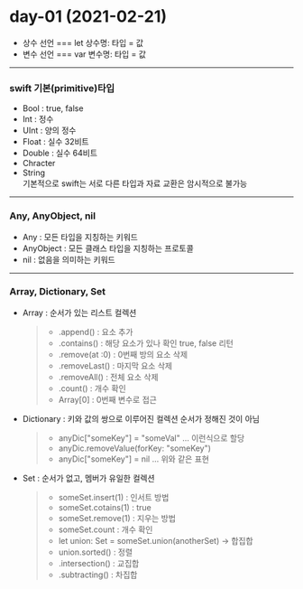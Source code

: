 # day-01 (2021-02-21)
- 상수 선언 === let 상수명: 타입 = 값 
- 변수 선언 === var 변수명: 타입 = 값 
---
### swift 기본(primitive)타입 
 - Bool : true, false
 - Int : 정수
 - UInt : 양의 정수
 - Float : 실수 32비트 
 - Double : 실수 64비트 
 - Chracter
 - String<br>
 기본적으로 swift는 서로 다른 타입과 자료 교환은 암시적으로 불가능 
 ---
 ### Any, AnyObject, nil 
  - Any : 모든 타입을 지칭하는 키워드 
  - AnyObject : 모든 클래스 타입을 지칭하는 프로토콜
  - nil : 없음을 의미하는 키워드 
 ---
 ### Array, Dictionary, Set
  - Array : 순서가 있는 리스트 컬렉션<br>
     > - .append() : 요소 추가 
     > - .contains() : 해당 요소가 있나 확인 true, false 리턴 
     > - .remove(at :0) : 0번째 방의 요소 삭제 
     > - .removeLast() : 마지막 요소 삭제 
     > - .removeAll() : 전체 요소 삭제 
     > - .count() : 개수 확인 
     > - Array[0] : 0번째 변수로 접근 
  - Dictionary : 키와 값의 쌍으로 이루어진 컬렉션 순서가 정해진 것이 아님<br>
     > - anyDic["someKey"] = "someVal" ... 이런식으로 할당 
     > - anyDic.removeValue(forKey: "someKey")  
     > - anyDic["someKey"] = nil ... 위와 같은 표현 
  - Set : 순서가 없고, 멤버가 유일한 컬렉션<br>
     > - someSet.insert(1) : 인서트 방법
     > - someSet.cotains(1) : true
     > - someSet.remove(1) : 지우는 방법
     > - someSet.count : 개수 확인 
     > - let union: Set<Int> = someSet.union(anotherSet) -> 합집합
     > - union.sorted() : 정렬
     > - .intersection() : 교집합
     > - .subtracting() : 차집합
